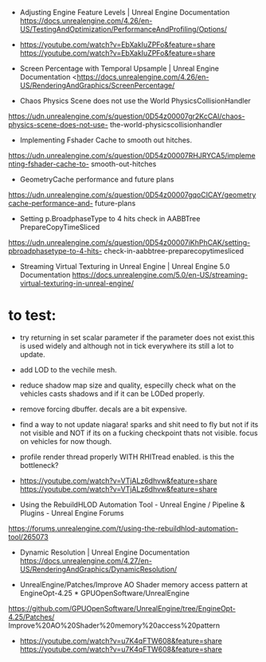 * Adjusting Engine Feature Levels | Unreal Engine Documentation
<https://docs.unrealengine.com/4.26/en-US/TestingAndOptimization/PerformanceAndProfiling/Options/>

* https://youtube.com/watch?v=EbXakIuZPFo&feature=share <https://youtube.com/watch?v=EbXakIuZPFo&feature=share>

* Screen Percentage with Temporal Upsample | Unreal Engine Documentation 
 <https://docs.unrealengine.com/4.26/en-US/RenderingAndGraphics/ScreenPercentage/


* Chaos Physics Scene does not use the World PhysicsCollisionHandler

https://udn.unrealengine.com/s/question/0D54z00007gr2KcCAI/chaos-physics-scene-does-not-use- the-world-physicscollisionhandler

* Implementing Fshader Cache to smooth out hitches.

https://udn.unrealengine.com/s/question/0D54z00007RHJRYCA5/implementing-fshader-cache-to- smooth-out-hitches

* GeometryCache performance and future plans

https://udn.unrealengine.com/s/question/0D54z00007gqoCICAY/geometrycache-performance-and- future-plans

* Setting p.BroadphaseType to 4 hits check in AABBTree PrepareCopyTimeSliced

https://udn.unrealengine.com/s/question/0D54z00007iKhPhCAK/setting-pbroadphasetype-to-4-hits- check-in-aabbtree-preparecopytimesliced

* Streaming Virtual Texturing in Unreal Engine | Unreal Engine 5.0 Documentation https://docs.unrealengine.com/5.0/en-US/streaming-virtual-texturing-in-unreal-engine/

# to test:
* try returning in set scalar parameter if the parameter does not exist.this is used widely and although not in tick everywhere its still a lot to update.
* add LOD to the vechile mesh.
* reduce shadow map size and quality, especilly check what on the vehicles casts shadows and if it can be LODed properly.
* remove forcing dbuffer. decals are a bit expensive.
* find a way to not update niagara! sparks and shit need to fly but not if its not visible and NOT if its on a fucking checkpoint thats not visible. focus on vehicles for now though.
* profile render thread properly WITH RHITread enabled. is this the bottleneck?

* https://youtube.com/watch?v=VTjALz6dhvw&feature=share https://youtube.com/watch?v=VTjALz6dhvw&feature=share

* Using the RebuildHLOD Automation Tool - Unreal Engine / Pipeline & Plugins - Unreal Engine Forums

https://forums.unrealengine.com/t/using-the-rebuildhlod-automation-tool/265073

* Dynamic Resolution | Unreal Engine Documentation https://docs.unrealengine.com/4.27/en-US/RenderingAndGraphics/DynamicResolution/

* UnrealEngine/Patches/Improve AO Shader memory access pattern at EngineOpt-4.25 * GPUOpenSoftware/UnrealEngine

https://github.com/GPUOpenSoftware/UnrealEngine/tree/EngineOpt-4.25/Patches/ Improve%20AO%20Shader%20memory%20access%20pattern

* https://youtube.com/watch?v=u7K4qFTW608&feature=share https://youtube.com/watch?v=u7K4qFTW608&feature=share
